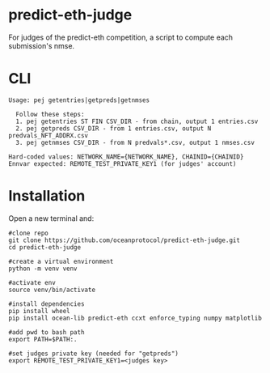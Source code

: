 # predict-eth-judge

For judges of the predict-eth competition, a script to compute each submission's nmse.

# CLI

```text
Usage: pej getentries|getpreds|getnmses

  Follow these steps:
  1. pej getentries ST FIN CSV_DIR - from chain, output 1 entries.csv
  2. pej getpreds CSV_DIR - from 1 entries.csv, output N predvals_NFT_ADDRX.csv
  3. pej getnmses CSV_DIR - from N predvals*.csv, output 1 nmses.csv

Hard-coded values: NETWORK_NAME={NETWORK_NAME}, CHAINID={CHAINID}
Ennvar expected: REMOTE_TEST_PRIVATE_KEY1 (for judges' account)
```


# Installation

Open a new terminal and:

```console
#clone repo
git clone https://github.com/oceanprotocol/predict-eth-judge.git
cd predict-eth-judge

#create a virtual environment
python -m venv venv

#activate env
source venv/bin/activate

#install dependencies
pip install wheel
pip install ocean-lib predict-eth ccxt enforce_typing numpy matplotlib

#add pwd to bash path
export PATH=$PATH:.

#set judges private key (needed for "getpreds")
export REMOTE_TEST_PRIVATE_KEY1=<judges key> 
```
